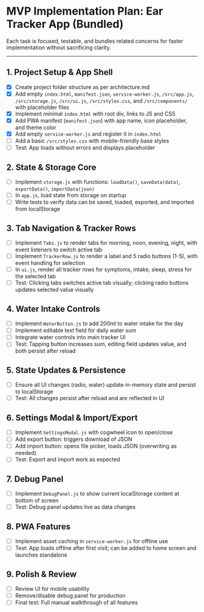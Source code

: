 # MVP Implementation Plan: Ear Tracker App (Bundled)

Each task is focused, testable, and bundles related concerns for faster implementation without sacrificing clarity.

---

## 1. Project Setup & App Shell
- [x] Create project folder structure as per architecture.md
- [x] Add empty `index.html`, `manifest.json`, `service-worker.js`, `/src/app.js`, `/src/storage.js`, `/src/ui.js`, `/src/styles.css`, and `/src/components/` with placeholder files
- [x] Implement minimal `index.html` with root div, links to JS and CSS
- [x] Add PWA manifest (`manifest.json`) with app name, icon placeholder, and theme color
- [x] Add empty `service-worker.js` and register it in `index.html`
- [ ] Add a basic `/src/styles.css` with mobile-friendly base styles
- [ ] Test: App loads without errors and displays placeholder

## 2. State & Storage Core
- [ ] Implement `storage.js` with functions: `loadData()`, `saveData(data)`, `exportData()`, `importData(json)`
- [ ] In `app.js`, load state from storage on startup
- [ ] Write tests to verify data can be saved, loaded, exported, and imported from localStorage

## 3. Tab Navigation & Tracker Rows
- [ ] Implement `Tabs.js` to render tabs for morning, noon, evening, night, with event listeners to switch active tab
- [ ] Implement `TrackerRow.js` to render a label and 5 radio buttons (1-5), with event handling for selection
- [ ] In `ui.js`, render all tracker rows for symptoms, intake, sleep, stress for the selected tab
- [ ] Test: Clicking tabs switches active tab visually; clicking radio buttons updates selected value visually

## 4. Water Intake Controls
- [ ] Implement `WaterButton.js` to add 200ml to water intake for the day
- [ ] Implement editable text field for daily water sum
- [ ] Integrate water controls into main tracker UI
- [ ] Test: Tapping button increases sum, editing field updates value, and both persist after reload

## 5. State Updates & Persistence
- [ ] Ensure all UI changes (radio, water) update in-memory state and persist to localStorage
- [ ] Test: All changes persist after reload and are reflected in UI

## 6. Settings Modal & Import/Export
- [ ] Implement `SettingsModal.js` with cogwheel icon to open/close
- [ ] Add export button: triggers download of JSON
- [ ] Add import button: opens file picker, loads JSON (overwriting as needed)
- [ ] Test: Export and import work as expected

## 7. Debug Panel
- [ ] Implement `DebugPanel.js` to show current localStorage content at bottom of screen
- [ ] Test: Debug panel updates live as data changes

## 8. PWA Features
- [ ] Implement asset caching in `service-worker.js` for offline use
- [ ] Test: App loads offline after first visit; can be added to home screen and launches standalone

## 9. Polish & Review
- [ ] Review UI for mobile usability
- [ ] Remove/disable debug panel for production
- [ ] Final test: Full manual walkthrough of all features 